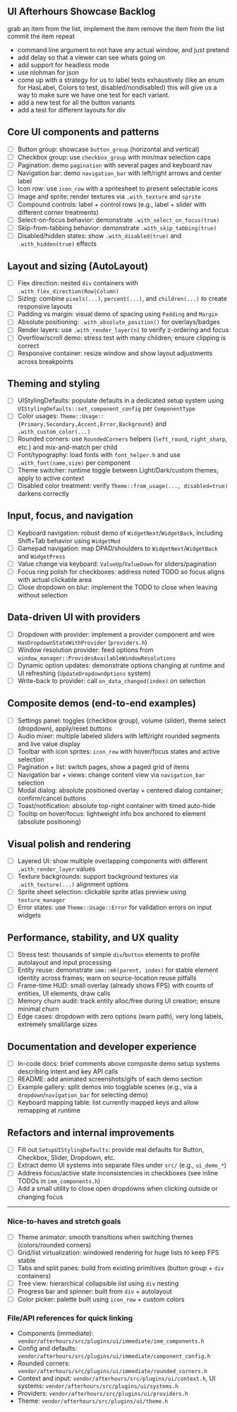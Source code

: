 ## UI Afterhours Showcase Backlog

grab an item from the list, 
implement the item 
remove the item from the list 
commit the item 
repeat

- command line argument to not have any actual window, and just pretend 
- add delay so that a viewer can see whats going on 
- add support for headless mode 
- use nlohman for json 
- come up with a strategy for us to label tests exhaustively (like an enum for HasLabel, Colors to test, disabled/nondisabled) this will give us a way to make sure we have one test for each variant. 
- add a new test for all the button variants 
- add a test for different layouts for div


## Core UI components and patterns
- [ ] Button group: showcase `button_group` (horizontal and vertical)
- [ ] Checkbox group: use `checkbox_group` with min/max selection caps
- [ ] Pagination: demo `pagination` with several pages and keyboard nav
- [ ] Navigation bar: demo `navigation_bar` with left/right arrows and center label
- [ ] Icon row: use `icon_row` with a spritesheet to present selectable icons
- [ ] Image and sprite: render textures via `.with_texture` and `sprite`
- [ ] Compound controls: label + control rows (e.g., label + slider with different corner treatments)
- [ ] Select-on-focus behavior: demonstrate `.with_select_on_focus(true)`
- [ ] Skip-from-tabbing behavior: demonstrate `.with_skip_tabbing(true)`
- [ ] Disabled/hidden states: show `.with_disabled(true)` and `.with_hidden(true)` effects

## Layout and sizing (AutoLayout)
- [ ] Flex direction: nested `div` containers with `.with_flex_direction(Row|Column)`
- [ ] Sizing: combine `pixels(...)`, `percent(...)`, and `children(...)` to create responsive layouts
- [ ] Padding vs margin: visual demo of spacing using `Padding` and `Margin`
- [ ] Absolute positioning: `.with_absolute_position()` for overlays/badges
- [ ] Render layers: use `.with_render_layer(n)` to verify z-ordering and focus
- [ ] Overflow/scroll demo: stress test with many children; ensure clipping is correct
- [ ] Responsive container: resize window and show layout adjustments across breakpoints

## Theming and styling
- [ ] UIStylingDefaults: populate defaults in a dedicated setup system using `UIStylingDefaults::set_component_config` per `ComponentType`
- [ ] Color usages: `Theme::Usage::{Primary,Secondary,Accent,Error,Background}` and `.with_custom_color(...)`
- [ ] Rounded corners: use `RoundedCorners` helpers (`left_round`, `right_sharp`, etc.) and mix-and-match per child
- [ ] Font/typography: load fonts with `font_helper.h` and use `.with_font(name,size)` per component
- [ ] Theme switcher: runtime toggle between Light/Dark/custom themes; apply to active context
- [ ] Disabled color treatment: verify `Theme::from_usage(..., disabled=true)` darkens correctly

## Input, focus, and navigation
- [ ] Keyboard navigation: robust demo of `WidgetNext`/`WidgetBack`, including Shift+Tab behavior using `WidgetMod`
- [ ] Gamepad navigation: map DPAD/shoulders to `WidgetNext`/`WidgetBack` and `WidgetPress`
- [ ] Value change via keyboard: `ValueUp`/`ValueDown` for sliders/pagination
- [ ] Focus ring polish for checkboxes: address noted TODO so focus aligns with actual clickable area
- [ ] Close dropdown on blur: implement the TODO to close when leaving without selection

## Data-driven UI with providers
- [ ] Dropdown with provider: implement a provider component and wire `HasDropdownStateWithProvider` (`providers.h`)
- [ ] Window resolution provider: feed options from `window_manager::ProvidesAvailableWindowResolutions`
- [ ] Dynamic option updates: demonstrate options changing at runtime and UI refreshing (`UpdateDropdownOptions` system)
- [ ] Write-back to provider: call `on_data_changed(index)` on selection

## Composite demos (end-to-end examples)
- [ ] Settings panel: toggles (checkbox group), volume (slider), theme select (dropdown), apply/reset buttons
- [ ] Audio mixer: multiple labeled sliders with left/right rounded segments and live value display
- [ ] Toolbar with icon sprites: `icon_row` with hover/focus states and active selection
- [ ] Pagination + list: switch pages, show a paged grid of items
- [ ] Navigation bar + views: change content view via `navigation_bar` selection
- [ ] Modal dialog: absolute positioned overlay + centered dialog container; confirm/cancel buttons
- [ ] Toast/notification: absolute top-right container with timed auto-hide
- [ ] Tooltip on hover/focus: lightweight info box anchored to element (absolute positioning)

## Visual polish and rendering
- [ ] Layered UI: show multiple overlapping components with different `.with_render_layer` values
- [ ] Texture backgrounds: support background textures via `.with_texture(...)` alignment options
- [ ] Sprite sheet selection: clickable sprite atlas preview using `texture_manager`
- [ ] Error states: use `Theme::Usage::Error` for validation errors on input widgets

## Performance, stability, and UX quality
- [ ] Stress test: thousands of simple `div`/`button` elements to profile autolayout and input processing
- [ ] Entity reuse: demonstrate `imm::mk(parent, index)` for stable element identity across frames; warn on source-location reuse pitfalls
- [ ] Frame-time HUD: small overlay (already shows FPS) with counts of entities, UI elements, draw calls
- [ ] Memory churn audit: track entity alloc/free during UI creation; ensure minimal churn
- [ ] Edge cases: dropdown with zero options (warn path), very long labels, extremely small/large sizes

## Documentation and developer experience
- [ ] In-code docs: brief comments above composite demo setup systems describing intent and key API calls
- [ ] README: add animated screenshots/gifs of each demo section
- [ ] Example gallery: split demos into togglable scenes (e.g., via a `dropdown`/`navigation_bar` for selecting demo)
- [ ] Keyboard mapping table: list currently mapped keys and allow remapping at runtime

## Refactors and internal improvements
- [ ] Fill out `SetupUIStylingDefaults`: provide real defaults for Button, Checkbox, Slider, Dropdown, etc.
- [ ] Extract demo UI systems into separate files under `src/` (e.g., `ui_demo_*`)
- [ ] Address focus/active state inconsistencies in checkboxes (see inline TODOs in `imm_components.h`)
- [ ] Add a small utility to close open dropdowns when clicking outside or changing focus

---

### Nice-to-haves and stretch goals
- [ ] Theme animator: smooth transitions when switching themes (colors/rounded corners)
- [ ] Grid/list virtualization: windowed rendering for huge lists to keep FPS stable
- [ ] Tabs and split panes: build from existing primitives (button group + `div` containers)
- [ ] Tree view: hierarchical collapsible list using `div` nesting
- [ ] Progress bar and spinner: built from `div` + autolayout
- [ ] Color picker: palette built using `icon_row` + custom colors

### File/API references for quick linking
- Components (immediate): `vendor/afterhours/src/plugins/ui/immediate/imm_components.h`
- Config and defaults: `vendor/afterhours/src/plugins/ui/immediate/component_config.h`
- Rounded corners: `vendor/afterhours/src/plugins/ui/immediate/rounded_corners.h`
- Context and input: `vendor/afterhours/src/plugins/ui/context.h`, UI systems: `vendor/afterhours/src/plugins/ui/systems.h`
- Providers: `vendor/afterhours/src/plugins/ui/providers.h`
- Theme: `vendor/afterhours/src/plugins/ui/theme.h`

